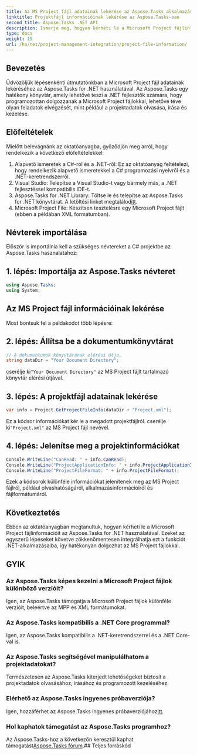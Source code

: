 ```yaml
---
title: Az MS Project fájl adatainak lekérése az Aspose.Tasks alkalmazásban
linktitle: Projektfájl információinak lekérése az Aspose.Tasks-ban
second_title: Aspose.Tasks .NET API
description: Ismerje meg, hogyan kérheti le a Microsoft Project fájlinformációit az Aspose.Tasks for .NET használatával. Útmutató lépésről lépésre kódpéldákkal.
type: docs
weight: 19
url: /hu/net/project-management-integration/project-file-information/
---
```

## Bevezetés
Üdvözöljük lépésenkénti útmutatónkban a Microsoft Project fájl adatainak lekéréséhez az Aspose.Tasks for .NET használatával. Az Aspose.Tasks egy hatékony könyvtár, amely lehetővé teszi a .NET fejlesztők számára, hogy programozottan dolgozzanak a Microsoft Project fájlokkal, lehetővé téve olyan feladatok elvégzését, mint például a projektadatok olvasása, írása és kezelése.
## Előfeltételek
Mielőtt belevágnánk az oktatóanyagba, győződjön meg arról, hogy rendelkezik a következő előfeltételekkel:
1. Alapvető ismeretek a C#-ról és a .NET-ről: Ez az oktatóanyag feltételezi, hogy rendelkezik alapvető ismeretekkel a C# programozási nyelvről és a .NET-keretrendszerről.
2. Visual Studio: Telepítse a Visual Studio-t vagy bármely más, a .NET fejlesztéssel kompatibilis IDE-t.
3.  Aspose.Tasks for .NET Library: Töltse le és telepítse az Aspose.Tasks for .NET könyvtárat. A letöltési linket megtalálod[itt](https://releases.aspose.com/tasks/net/).
4. Microsoft Project File: Készítsen tesztelésre egy Microsoft Project fájlt (ebben a példában XML formátumban).

## Névterek importálása
Először is importálnia kell a szükséges névtereket a C# projektbe az Aspose.Tasks használatához:
## 1. lépés: Importálja az Aspose.Tasks névteret
```csharp
using Aspose.Tasks;
using System;

```
## Az MS Project fájl információinak lekérése
Most bontsuk fel a példakódot több lépésre:
## 2. lépés: Állítsa be a dokumentumkönyvtárat
```csharp
// A dokumentumok könyvtárának elérési útja.
string dataDir = "Your Document Directory";
```
 cserélje ki`"Your Document Directory"` az MS Project fájlt tartalmazó könyvtár elérési útjával.
## 3. lépés: A projektfájl adatainak lekérése
```csharp
var info = Project.GetProjectFileInfo(dataDir + "Project.xml");
```
 Ez a kódsor információkat kér le a megadott projektfájlról. cserélje ki`"Project.xml"` az MS Project fájl nevével.
## 4. lépés: Jelenítse meg a projektinformációkat
```csharp
Console.WriteLine("CanRead: " + info.CanRead);
Console.WriteLine("ProjectApplicationInfo: " + info.ProjectApplicationInfo);
Console.WriteLine("ProjectFileFormat: " + info.ProjectFileFormat);
```
Ezek a kódsorok különféle információkat jelenítenek meg az MS Project fájlról, például olvashatóságáról, alkalmazásinformációiról és fájlformátumáról.

## Következtetés
Ebben az oktatóanyagban megtanultuk, hogyan kérheti le a Microsoft Project fájlinformációit az Aspose.Tasks for .NET használatával. Ezeket az egyszerű lépéseket követve zökkenőmentesen integrálhatja ezt a funkciót .NET-alkalmazásaiba, így hatékonyan dolgozhat az MS Project fájlokkal.
## GYIK
### Az Aspose.Tasks képes kezelni a Microsoft Project fájlok különböző verzióit?
Igen, az Aspose.Tasks támogatja a Microsoft Project fájlok különféle verzióit, beleértve az MPP és XML formátumokat.
### Az Aspose.Tasks kompatibilis a .NET Core programmal?
Igen, az Aspose.Tasks kompatibilis a .NET-keretrendszerrel és a .NET Core-val is.
### Az Aspose.Tasks segítségével manipulálhatom a projektadatokat?
Természetesen az Aspose.Tasks kiterjedt lehetőségeket biztosít a projektadatok olvasásához, írásához és programozott kezeléséhez.
### Elérhető az Aspose.Tasks ingyenes próbaverziója?
 Igen, hozzáférhet az Aspose.Tasks ingyenes próbaverziójához[itt](https://releases.aspose.com/).
### Hol kaphatok támogatást az Aspose.Tasks programhoz?
 Az Aspose.Tasks-hoz a következőn keresztül kaphat támogatást[Aspose.Tasks fórum](https://forum.aspose.com/c/tasks/15).## Teljes forráskód